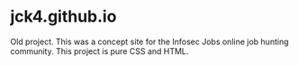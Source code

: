 # jck4.github.io


Old project. This was a concept site for the Infosec Jobs online job hunting community. This project is pure CSS and HTML. 
